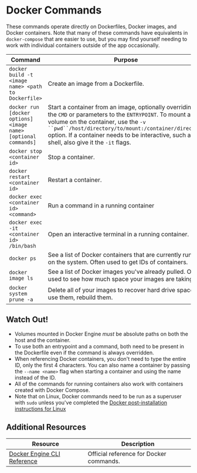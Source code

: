 # Docker Commands

These commands operate directly on Dockerfiles, Docker images, and Docker containers. Note that many of these commands have equivalents in `docker-compose` that are easier to use, but you may find yourself needing to work with individual containers outside of the app occasionally.

| Command | Purpose |
| --- | --- |
| `docker build -t <image name> <path to Dockerfile>` | Create an image from a Dockerfile. |
| `docker run [docker options] <image name> [optional commands]` | Start a container from an image, optionally overriding the `CMD` or parameters to the `ENTRYPOINT`. To mount a volume on the container, use the `-v ``pwd``/host/directory/to/mount:/container/directory` option. If a container needs to be interactive, such as a shell, also give it the `-it` flags. |
| `docker stop <container id>` | Stop a container. |
| `docker restart <container id>` | Restart a container. |
| `docker exec <container id> <command>` | Run a command in a running container |
| `docker exec -it <container id> /bin/bash` | Open an interactive terminal in a running container. |
| `docker ps` | See a list of Docker containers that are currently running on the system. Often used to get IDs of containers. |
| `docker image ls` | See a list of Docker images you've already pulled. Often used to see how much space your images are taking up. |
| `docker system prune -a` | Delete all of your images to recover hard drive space. To use them, rebuild them. |

## Watch Out!

* Volumes mounted in Docker Engine _must_ be absolute paths on both the host and the container.
* To use both an entrypoint and a command, both need to be present in the Dockerfile even if the command is always overridden.
* When referencing Docker containers, you don't need to type the entire ID, only the first 4 characters. You can also name a container by passing the `--name <name>` flag when starting a container and using the name instead of the ID.
* All of the commands for running containers also work with containers created with Docker Compose.
* Note that on Linux, Docker commands need to be run as a superuser with `sudo` unless you've completed the [Docker post-installation instructions for Linux](https://docs.docker.com/engine/install/linux-postinstall/)

## Additional Resources

| Resource | Description |
| --- | --- |
| [Docker Engine CLI Reference](https://docs.docker.com/engine/reference/commandline/cli/) | Official reference for Docker commands. |
